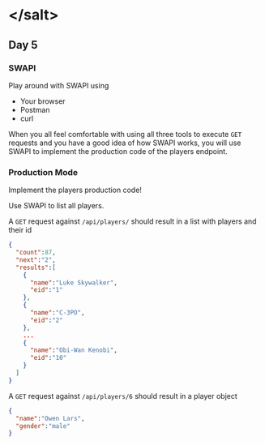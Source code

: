 # &lt;/salt&gt;
## Day 5

### SWAPI

Play around with SWAPI using 

- Your browser
- Postman
- curl

When you all feel comfortable with using all three tools to execute `GET` requests and you have a good idea of how SWAPI works, 
you will use SWAPI to implement the production code of the players endpoint.

### Production Mode
Implement the players production code!

Use SWAPI to list all players.

A `GET` request against `/api/players/` should result in a list with players and their id
```json 
{
  "count":87,
  "next":"2",
  "results":[
    {
      "name":"Luke Skywalker",
      "eid":"1"
    },
    {
      "name":"C-3PO",
      "eid":"2"
    },
    ...
    {
      "name":"Obi-Wan Kenobi",
      "eid":"10"
    }
  ]
}
```

A `GET` request against `/api/players/6` should result in a player object
```json
{
  "name":"Owen Lars",
  "gender":"male"
}
```

